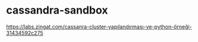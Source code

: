 # cassandra-sandbox
https://labs.zingat.com/cassanra-cluster-yapılandırması-ve-python-örneği-31434592c275
